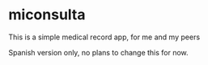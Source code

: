 # miconsulta

This is a simple medical record app, for me and my peers

Spanish version only, no plans to change this for now.



